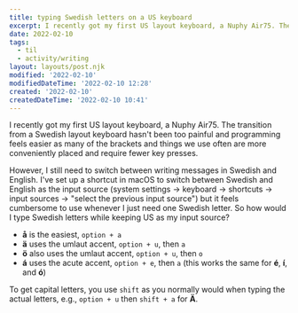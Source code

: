 ```yaml
---
title: typing Swedish letters on a US keyboard
excerpt: I recently got my first US layout keyboard, a Nuphy Air75. The transition from a Swedish layout keyboard hasn't been too painful and programming feels easier as many of the brackets and things we use often are more conveniently placed and require fewer key presses.
date: 2022-02-10
tags:
  - til
  - activity/writing
layout: layouts/post.njk
modified: '2022-02-10'
modifiedDateTime: '2022-02-10 12:28'
created: '2022-02-10'
createdDateTime: '2022-02-10 10:41'
---
```


I recently got my first US layout keyboard, a Nuphy Air75. The transition from a Swedish layout keyboard hasn't been too painful and programming feels easier as many of the brackets and things we use often are more conveniently placed and require fewer key presses.

However, I still need to switch between writing messages in Swedish and English. I've set up a shortcut in macOS to switch between Swedish and English as the input source (system settings -> keyboard -> shortcuts -> input sources -> "select the previous input source") but it feels cumbersome to use whenever I just need one Swedish letter. So how would I type Swedish letters while keeping US as my input source?

- **å** is the easiest, `option + a`
- **ä** uses the umlaut accent, `option + u`, then `a`
- **ö** also uses the umlaut accent, `option + u`, then `o`
- **á** uses the acute accent, `option + e`, then `a` (this works the same for **é**, **í**, and **ó**)

To get capital letters, you use `shift` as you normally would when typing the actual letters, e.g., `option + u` then `shift + a` for **Ä**.